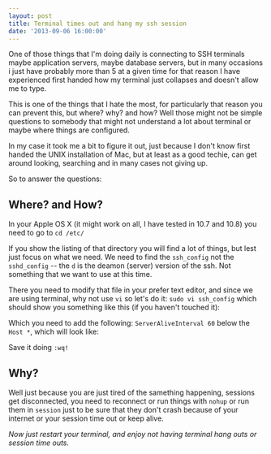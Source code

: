 ```yaml
---
layout: post
title: Terminal times out and hang my ssh session
date: '2013-09-06 16:00:00'
---
```


One of those things that I'm doing daily is connecting to SSH terminals maybe application servers, maybe database servers, but in many occasions i just have probably more than 5 at a given time for that reason I have experienced first handed how my terminal just collapses and doesn't allow me to type.

This is one of the things that I hate the most, for particularly that reason you can prevent this, but where? why? and how? Well those might not be simple questions to somebody that might not understand a lot about terminal or maybe where things are configured. 

In my case it took me a bit to figure it out, just because I don't know first handed the UNIX installation of Mac, but at least as a good techie, can get around looking, searching and in many cases not giving up.

So to answer the questions:

## Where? and How?

In your Apple OS X (it might work on all, I have tested in 10.7 and 10.8) you need to go to `cd /etc/`

If you show the listing of that directory you will find a lot of things, but lest just focus on what we need. We need to find the `ssh_config` not the `sshd_config` -- the `d` is the deamon (server) version of the ssh. Not something that we want to use at this time.

There you need to modify that file in your prefer text editor, and since we are using terminal, why not use `vi` so let's do it: `sudo vi ssh_config` which should show you something like this (if you haven't touched it):

<script src="https://gist.github.com/enriquemanuel/6468643.js"></script>

Which you need to add the following: `ServerAliveInterval 60` below the `Host *`, which will look like:

<script src="https://gist.github.com/enriquemanuel/6468633.js"></script>

Save it doing `:wq!`
## Why?

Well just because you are just tired of the samething happening, sessions get disconnected, you need to reconnect or run things with `nohup` or run them in `session` just to be sure that they don't crash because of your internet or your session time out or keep alive.

_Now just restart your terminal, and enjoy not having terminal hang outs or session time outs._

